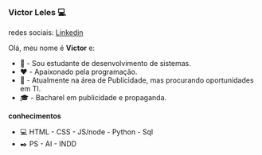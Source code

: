 ### Victor Leles 💻

redes sociais: <a href="https://www.linkedin.com/in/victor-leles-b4133b57/">Linkedin</a>

Olá, meu nome é <strong>Victor</strong> e:
 
 - 📔 - Sou estudante de desenvolvimento de sistemas.
 - ❤️ - Apaixonado pela programação.
 - 🐓 - Atualmente na área de Publicidade, mas procurando oportunidades em TI.
 - 🎓 - Bacharel em publicidade e propaganda.

<strong>conhecimentos</strong>
 - 💻 HTML - CSS - JS/node - Python - Sql
 - ✒️ PS - AI - INDD
  
